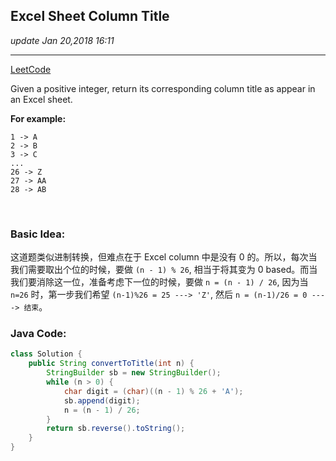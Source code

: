 ## Excel Sheet Column Title
_update Jan 20,2018  16:11_

---
[LeetCode](https://leetcode.com/problems/excel-sheet-column-title/description/)

Given a positive integer, return its corresponding column title as appear in an Excel sheet.

**For example:**

    1 -> A
    2 -> B
    3 -> C
    ...
    26 -> Z
    27 -> AA
    28 -> AB 
    
<br>

### Basic Idea:
这道题类似进制转换，但难点在于 Excel column 中是没有 0 的。所以，每次当我们需要取出个位的时候，要做 `(n - 1) % 26`, 相当于将其变为 0 based。而当我们要消除这一位，准备考虑下一位的时候，要做 `n = (n - 1) / 26`, 因为当 `n=26` 时，第一步我们希望 `(n-1)%26 = 25 ---> 'Z'`, 然后 `n = (n-1)/26 = 0 ----> 结束`。

### Java Code:
```java
class Solution {
    public String convertToTitle(int n) {
        StringBuilder sb = new StringBuilder();
        while (n > 0) {
            char digit = (char)((n - 1) % 26 + 'A');
            sb.append(digit);
            n = (n - 1) / 26;
        }
        return sb.reverse().toString();
    }
}
```
    
    
    
    
    
    
    
    